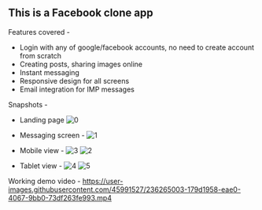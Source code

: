 ## This is a Facebook clone app

Features covered - 
- Login with any of google/facebook accounts, no need to create account from scratch
- Creating posts, sharing images online
- Instant messaging
- Responsive design for all screens
- Email integration for IMP messages

Snapshots -
- Landing page
![0](https://user-images.githubusercontent.com/45991527/236265948-7298396d-3ff8-460b-9777-43fc4d15baf9.PNG)

- Messaging screen -
![1](https://user-images.githubusercontent.com/45991527/236266330-e5ade108-14a6-4e39-b898-987120a4d746.PNG)

- Mobile view - 
![3](https://user-images.githubusercontent.com/45991527/236266064-bfef74b6-4aa6-4f30-87ec-b8882dde4e81.PNG)
![2](https://user-images.githubusercontent.com/45991527/236266159-ab5f1b29-6a9e-4160-a96c-444f44c93f8e.PNG)

- Tablet view -
![4](https://user-images.githubusercontent.com/45991527/236266225-1fe07e01-1cd3-4b16-a196-66ccde6ae2ba.PNG)
![5](https://user-images.githubusercontent.com/45991527/236266255-f6dc2080-18fa-494c-81c8-0ae557075b0a.PNG)


Working demo video - 
https://user-images.githubusercontent.com/45991527/236265003-179d1958-eae0-4067-9bb0-73df263fe993.mp4

